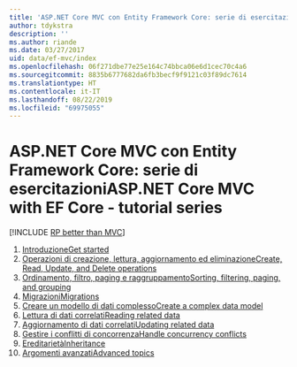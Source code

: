 ```yaml
---
title: 'ASP.NET Core MVC con Entity Framework Core: serie di esercitazioni'
author: tdykstra
description: ''
ms.author: riande
ms.date: 03/27/2017
uid: data/ef-mvc/index
ms.openlocfilehash: 06f271dbe77e25e164c74bbca06e6d1cec70c4a6
ms.sourcegitcommit: 8835b6777682da6fb3becf9f9121c03f89dc7614
ms.translationtype: HT
ms.contentlocale: it-IT
ms.lasthandoff: 08/22/2019
ms.locfileid: "69975055"
---
```

# <a name="aspnet-core-mvc-with-ef-core---tutorial-series"></a><span data-ttu-id="fb60e-102">ASP.NET Core MVC con Entity Framework Core: serie di esercitazioni</span><span class="sxs-lookup"><span data-stu-id="fb60e-102">ASP.NET Core MVC with EF Core - tutorial series</span></span>

[!INCLUDE [RP better than MVC](../../includes/RP-EF/rp-over-mvc.md)]

1. [<span data-ttu-id="fb60e-103">Introduzione</span><span class="sxs-lookup"><span data-stu-id="fb60e-103">Get started</span></span>](xref:data/ef-mvc/intro)
1. [<span data-ttu-id="fb60e-104">Operazioni di creazione, lettura, aggiornamento ed eliminazione</span><span class="sxs-lookup"><span data-stu-id="fb60e-104">Create, Read, Update, and Delete operations</span></span>](xref:data/ef-mvc/crud)
1. [<span data-ttu-id="fb60e-105">Ordinamento, filtro, paging e raggruppamento</span><span class="sxs-lookup"><span data-stu-id="fb60e-105">Sorting, filtering, paging, and grouping</span></span>](xref:data/ef-mvc/sort-filter-page)
1. [<span data-ttu-id="fb60e-106">Migrazioni</span><span class="sxs-lookup"><span data-stu-id="fb60e-106">Migrations</span></span>](xref:data/ef-mvc/migrations)
1. [<span data-ttu-id="fb60e-107">Creare un modello di dati complesso</span><span class="sxs-lookup"><span data-stu-id="fb60e-107">Create a complex data model</span></span>](xref:data/ef-mvc/complex-data-model)
1. [<span data-ttu-id="fb60e-108">Lettura di dati correlati</span><span class="sxs-lookup"><span data-stu-id="fb60e-108">Reading related data</span></span>](xref:data/ef-mvc/read-related-data)
1. [<span data-ttu-id="fb60e-109">Aggiornamento di dati correlati</span><span class="sxs-lookup"><span data-stu-id="fb60e-109">Updating related data</span></span>](xref:data/ef-mvc/update-related-data)
1. [<span data-ttu-id="fb60e-110">Gestire i conflitti di concorrenza</span><span class="sxs-lookup"><span data-stu-id="fb60e-110">Handle concurrency conflicts</span></span>](xref:data/ef-mvc/concurrency)
1. [<span data-ttu-id="fb60e-111">Ereditarietà</span><span class="sxs-lookup"><span data-stu-id="fb60e-111">Inheritance</span></span>](xref:data/ef-mvc/inheritance)
1. [<span data-ttu-id="fb60e-112">Argomenti avanzati</span><span class="sxs-lookup"><span data-stu-id="fb60e-112">Advanced topics</span></span>](xref:data/ef-mvc/advanced)
